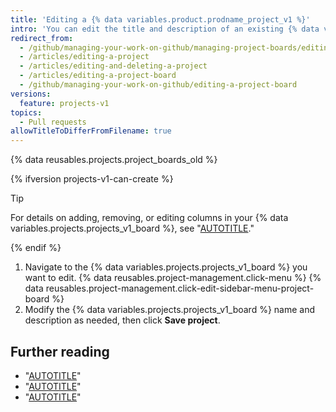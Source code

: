 ```yaml
---
title: 'Editing a {% data variables.product.prodname_project_v1 %}'
intro: 'You can edit the title and description of an existing {% data variables.projects.projects_v1_board %}.'
redirect_from:
  - /github/managing-your-work-on-github/managing-project-boards/editing-a-project-board
  - /articles/editing-a-project
  - /articles/editing-and-deleting-a-project
  - /articles/editing-a-project-board
  - /github/managing-your-work-on-github/editing-a-project-board
versions:
  feature: projects-v1
topics:
  - Pull requests
allowTitleToDifferFromFilename: true
---
```

{% data reusables.projects.project_boards_old %}

{% ifversion projects-v1-can-create %}

> [!TIP]
> For details on adding, removing, or editing columns in your {% data variables.projects.projects_v1_board %}, see "[AUTOTITLE](/issues/organizing-your-work-with-project-boards/managing-project-boards/creating-a-project-board)."

{% endif %}

1. Navigate to the {% data variables.projects.projects_v1_board %} you want to edit.
{% data reusables.project-management.click-menu %}
{% data reusables.project-management.click-edit-sidebar-menu-project-board %}
1. Modify the {% data variables.projects.projects_v1_board %} name and description as needed, then click **Save project**.

## Further reading

* "[AUTOTITLE](/issues/organizing-your-work-with-project-boards/managing-project-boards/about-project-boards)"
* "[AUTOTITLE](/issues/organizing-your-work-with-project-boards/tracking-work-with-project-boards/adding-issues-and-pull-requests-to-a-project-board)"
* "[AUTOTITLE](/issues/organizing-your-work-with-project-boards/managing-project-boards/deleting-a-project-board)"
